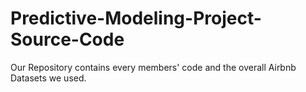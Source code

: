 # Predictive-Modeling-Project-Source-Code

Our Repository contains every members' code and the overall Airbnb Datasets we used.
